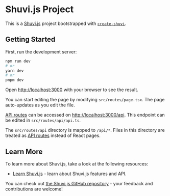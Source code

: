 # Shuvi.js Project

This is a [Shuvi.js](https://shuvijs.github.io/shuvijs.org/) project bootstrapped with [`create-shuvi`](https://github.com/shuvijs/shuvi/tree/main/packages/create-shuvi).

## Getting Started

First, run the development server:

```bash
npm run dev
# or
yarn dev
# or
pnpm dev
```

Open [http://localhost:3000](http://localhost:3000) with your browser to see the result.

You can start editing the page by modifying `src/routes/page.tsx`. The page auto-updates as you edit the file.

[API routes](https://shuvijs.github.io/shuvijs.org/docs/guide/Routes#api-routes) can be accessed on [http://localhost:3000/api](http://localhost:3000/api). This endpoint can be edited in `src/routes/api/api.ts`.

The `src/routes/api` directory is mapped to `/api/*`. Files in this directory are treated as [API routes](https://shuvijs.github.io/shuvijs.org/docs/guide/Routes#api-routes) instead of React pages.

## Learn More

To learn more about Shuvi.js, take a look at the following resources:

- [Learn Shuvi.js](https://shuvijs.github.io/shuvijs.org/) - learn about Shuvi.js features and API.

You can check out [the Shuvi.js GitHub repository](https://github.com/shuvijs/shuvi/) - your feedback and contributions are welcome!
